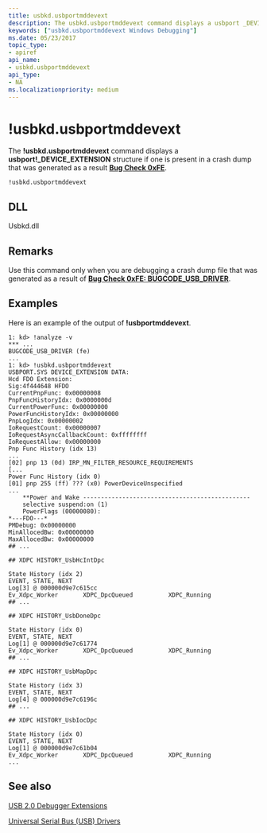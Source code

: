 ```yaml
---
title: usbkd.usbportmddevext
description: The usbkd.usbportmddevext command displays a usbport _DEVICE_EXTENSION structure if one is present in a crash dump that was generated as a result Bug Check 0xFE.
keywords: ["usbkd.usbportmddevext Windows Debugging"]
ms.date: 05/23/2017
topic_type:
- apiref
api_name:
- usbkd.usbportmddevext
api_type:
- NA
ms.localizationpriority: medium
---
```


# !usbkd.usbportmddevext


The **!usbkd.usbportmddevext** command displays a **usbport!\_DEVICE\_EXTENSION** structure if one is present in a crash dump that was generated as a result [**Bug Check 0xFE**](bug-check-0xfe--bugcode-usb-driver.md).

```dbgcmd
!usbkd.usbportmddevext
```

## <span id="DLL"></span><span id="dll"></span>DLL


Usbkd.dll

## Remarks

Use this command only when you are debugging a crash dump file that was generated as a result of [**Bug Check 0xFE: BUGCODE\_USB\_DRIVER**](bug-check-0xfe--bugcode-usb-driver.md).

## Examples

Here is an example of the output of **!usbportmddevext**.

```dbgcmd
1: kd> !analyze -v
*** ...
BUGCODE_USB_DRIVER (fe) 
...
1: kd> !usbkd.usbportmddevext
USBPORT.SYS DEVICE_EXTENSION DATA: 
Hcd FDO Extension:
Sig:4f444648 HFDO
CurrentPnpFunc: 0x00000008
PnpFuncHistoryIdx: 0x0000000d
CurrentPowerFunc: 0x00000000
PowerFuncHistoryIdx: 0x00000000
PnpLogIdx: 0x00000002
IoRequestCount: 0x00000007
IoRequestAsyncCallbackCount: 0xffffffff
IoRequestAllow: 0x00000000
Pnp Func History (idx 13)
...
[02] pnp 13 (0d) IRP_MN_FILTER_RESOURCE_REQUIREMENTS
[...
Power Func History (idx 0)
[01] pnp 255 (ff) ??? (x0) PowerDeviceUnspecified
...
    **Power and Wake -----------------------------------------------
    selective suspend:on (1)
    PowerFlags (00000080):
*---FDO---*
PMDebug: 0x00000000
MinAllocedBw: 0x00000000
MaxAllocedBw: 0x00000000
## ...

## XDPC HISTORY_UsbHcIntDpc

State History (idx 2)
EVENT, STATE, NEXT 
Log[3] @ 000000d9e7c615cc  
Ev_Xdpc_Worker       XDPC_DpcQueued          XDPC_Running            
## ...        

## XDPC HISTORY_UsbDoneDpc

State History (idx 0)
EVENT, STATE, NEXT 
Log[1] @ 000000d9e7c61774  
Ev_Xdpc_Worker       XDPC_DpcQueued          XDPC_Running            
## ...          

## XDPC HISTORY_UsbMapDpc

State History (idx 3)
EVENT, STATE, NEXT 
Log[4] @ 000000d9e7c6196c  
## ...         

## XDPC HISTORY_UsbIocDpc

State History (idx 0)
EVENT, STATE, NEXT 
Log[1] @ 000000d9e7c61b04  
Ev_Xdpc_Worker       XDPC_DpcQueued          XDPC_Running            
...           
```

## <span id="see_also"></span>See also


[USB 2.0 Debugger Extensions](usb-2-0-extensions.md)

[Universal Serial Bus (USB) Drivers](../usbcon/index.md)

 

